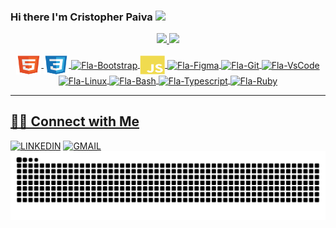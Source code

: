 ### Hi there I'm Cristopher Paiva <img src="https://raw.githubusercontent.com/MartinHeinz/MartinHeinz/master/wave.gif" height="auto" width="30">


<div align="center">
  <a href="https://github.com/cristopherpds">
  <img height="160em" src="https://github-readme-stats.vercel.app/api?username=cristopherpds&show_icons=true&theme=react&include_all_commits=true&count_private=true"/>
  <img height="160em" src="https://github-readme-stats.vercel.app/api/top-langs/?username=cristopherpds&layout=compact&langs_count=7&theme=react"/>
</div>
<div style="display: inline_block" align="center"><br>
  <img align="center" alt="Fla-HTML" height="30" width="40" src="https://raw.githubusercontent.com/devicons/devicon/master/icons/html5/html5-original.svg">
  <img align="center" alt="Fla-CSS" height="30" width="40" src="https://raw.githubusercontent.com/devicons/devicon/master/icons/css3/css3-original.svg">
  <img align="center" alt="Fla-Bootstrap" height="30" width="40" src="https://cdn.jsdelivr.net/gh/devicons/devicon/icons/bootstrap/bootstrap-original.svg" />
  <img align="center" alt="Fla-JS" height="30" width="40" src="https://raw.githubusercontent.com/devicons/devicon/master/icons/javascript/javascript-plain.svg">
  <img align="center" alt="Fla-Figma" height="30" width="40" src="https://cdn.jsdelivr.net/gh/devicons/devicon/icons/figma/figma-original.svg" />
  <img align="center" alt="Fla-Git" height="30" width="40"  src="https://cdn.jsdelivr.net/gh/devicons/devicon/icons/git/git-original.svg" />
  <img align="center" alt="Fla-VsCode" height="30" width="40"  src="https://cdn.jsdelivr.net/gh/devicons/devicon/icons/vscode/vscode-original.svg" />
  <img align="center" alt="Fla-Linux" height="30" width="40"  src="https://cdn.jsdelivr.net/gh/devicons/devicon/icons/linux/linux-original.svg" />
  <img align="center" alt="Fla-Bash" height="30" width="40"  src="https://cdn.jsdelivr.net/gh/devicons/devicon/icons/bash/bash-original.svg" />
  <img align="center" alt="Fla-Typescript" height="30" width="40"  src="https://cdn.jsdelivr.net/gh/devicons/devicon/icons/typescript/typescript-original.svg" />
  <img align="center" alt="Fla-Ruby" height="30" width="40"  src="https://cdn.jsdelivr.net/gh/devicons/devicon/icons/ruby/ruby-original.svg" />
</div>

<hr>

## 🤝🏻 Connect with Me
[![LINKEDIN](https://img.shields.io/badge/Linkedin-black?style=for-the-badge&logo=linkedin)](https://www.linkedin.com/in/pdscristopher)
[![GMAIL](https://img.shields.io/badge/Gmail-black?style=for-the-badge&logo=gmail)](mailto:josuepaiva7@gmail.com)
![Snake animation](https://github.com/cristopherpds/cristopherpds/blob/output/github-contribution-grid-snake.svg)
  
<!--
[![Top Langs](https://github-readme-stats.vercel.app/api/top-langs/?username=cristopherpds&theme=react)](https://github.com/anuraghazra/github-readme-stats)

![Cristopher Paiva GitHub stats](https://github-readme-stats.vercel.app/api?username=cristopherpds&count_private=true&show_icons=true&theme=react)

<div> 
  <a href = "mailto:josuepaiva7@gmail.com"><img src="https://img.shields.io/badge/-Gmail-%23333?style=for-the-badge&logo=gmail&logoColor=white" target="_blank"></a>
  <a href="https://www.linkedin.com/in/pdscristopher/" target="_blank"><img src="https://img.shields.io/badge/-LinkedIn-%230077B5?style=for-the-badge&logo=linkedin&logoColor=white"></a> 

</div>

**pdsCristopher/pdsCristopher** is a ✨ _special_ ✨ repository because its `README.md` (this file) appears on your GitHub profile.

Here are some ideas to get you started:

- 🔭 I’m currently working on ...
- 🌱 I’m currently learning ...
- 👯 I’m looking to collaborate on ...
- 🤔 I’m looking for help with ...
- 💬 Ask me about ...
- 📫 How to reach me: ...
- 😄 Pronouns: ...
- ⚡ Fun fact: ...
-->

